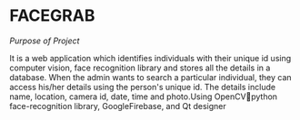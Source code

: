 # FACEGRAB

_Purpose of Project_

It is a web application which identifies individuals with their unique id using computer vision, face recognition library
and stores all the details in a database. When the admin wants to search a particular individual, they can access his/her
details using the person's unique id. The details include name, location, camera id, date, time and photo.Using OpenCVpython face-recognition library, GoogleFirebase, and Qt designer
